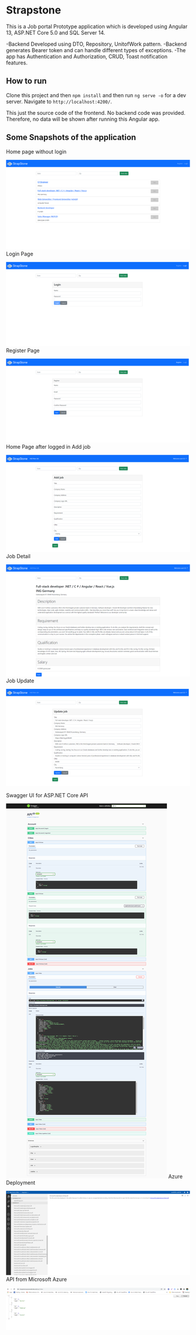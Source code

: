 # Strapstone

This is a Job portal Prototype application which is developed using Angular 13, ASP.NET Core 5.0 and SQL Server 14.

-Backend Developed using DTO, Repository, UnitofWork pattern.
-Backend generates Bearer token and can handle different types of exceptions.
-The app has Authentication and Authorization, CRUD, Toast notification features.


## How to run

Clone this project and then `npm install` and then
run `ng serve -o` for a dev server. Navigate to `http://localhost:4200/`. 

This just the source code of the frontend. No backend code was provided. Therefore, no data will be shown after running this Angular app.

## Some Snapshots of the application

Home page without login

![1](https://github.com/codebangla/strapstone-frontend/blob/master/src/assets/images/home-page-without-login.png)
Login Page

![2](https://github.com/codebangla/strapstone-frontend/blob/master/src/assets/images/login-page.png)
Register Page

![3](https://github.com/codebangla/strapstone-frontend/blob/master/src/assets/images/register-page.png)
Home Page after logged in
Add job

![4](https://github.com/codebangla/strapstone-frontend/blob/master/src/assets/images/add-job.png)
Job Detail

![5](https://github.com/codebangla/strapstone-frontend/blob/master/src/assets/images/job-detail.png)
Job Update

![6](https://github.com/codebangla/strapstone-frontend/blob/master/src/assets/images/job-update.png)

Swagger UI for ASP.NET Core API

![7](https://github.com/codebangla/strapstone-frontend/blob/master/src/assets/images/swagger-api.png)
Azure Deployment

![8](https://github.com/codebangla/strapstone-frontend/blob/master/src/assets/images/azure-deployment.png)
API from Microsoft Azure 

![9](https://github.com/codebangla/strapstone-frontend/blob/master/src/assets/images/api-from-azure.png)





